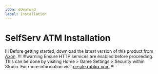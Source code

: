 ```yaml
---
icon: download
label: Installation
---
```

# SelfServ ATM Installation

!!!
Before getting started, download the latest version of this product from [Axon](https://axon.whitehill.group).
!!!
!!!warning
Ensure HTTP services are enabled before proceeding.
This can be done by visiting Home > Game Settings > Security within Studio.
For more information visit [create.roblox.com](https://create.roblox.com/docs/studio/game-settings#security)
!!!
